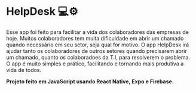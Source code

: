 # HelpDesk 💻⚙️

Esse app foi feito para facilitar a vida dos colaboradores das empresas de hoje.
Muitos colaboradores tem muita dificuldade em abrir um chamado quando necessário em seu setor, seja qual for motivo.
O app HelpDesk irá ajudar tanto os colaboradores de outros setores quando precisarem abrir um chamado, quanto os colaboradoes da T.I, para resolverem o problema.
O app é muito simples e prático, facilitando e tornando mais produtiva a vida de todos.

<strong>Projeto feito em JavaScript usando React Native, Expo e Firebase.</string>
